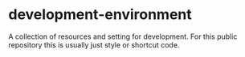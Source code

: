 # development-environment
A collection of resources and setting for development. For this public repository this is usually just style or shortcut code.
